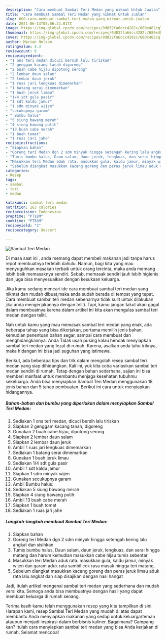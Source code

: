 ```yaml
---
description: "Cara membuat Sambal Teri Medan yang nikmat Untuk Jualan"
title: "Cara membuat Sambal Teri Medan yang nikmat Untuk Jualan"
slug: 600-cara-membuat-sambal-teri-medan-yang-nikmat-untuk-jualan
date: 2021-06-13T05:56:24.017Z
image: https://img-global.cpcdn.com/recipes/0d832fa6dcc4282c/680x482cq70/sambal-teri-medan-foto-resep-utama.jpg
thumbnail: https://img-global.cpcdn.com/recipes/0d832fa6dcc4282c/680x482cq70/sambal-teri-medan-foto-resep-utama.jpg
cover: https://img-global.cpcdn.com/recipes/0d832fa6dcc4282c/680x482cq70/sambal-teri-medan-foto-resep-utama.jpg
author: Marian Nelson
ratingvalue: 4.3
reviewcount: 9
recipeingredient:
- "1 ons teri medan dicuci bersih lalu tiriskan"
- "2 genggam kacang tanah digoreng"
- "2 buah cabe hijau dipotong serong"
- "2 lembar daun salam"
- "2 lembar daun jeruk"
- "1 ruas jari lengkuas dimemarkan"
- "1 batang serai dimemarkan"
- "1 buah jeruk limau"
- "1/4 sdt gula pasir"
- "1 sdt kaldu jamur"
- "1 sdm minyak wijen"
- "secukupnya garam"
- " Bumbu halus"
- "5 siung bawang merah"
- "4 siung bawang putih"
- "13 buah cabe merah"
- "1 buah tomat"
- "1 ruas jari jahe"
recipeinstructions:
- "Siapkan bahan"
- "Goreng teri Medan dgn 2 sdm minyak hingga setengah kering lalu angkat dan sisihkan"
- "Tumis bumbu halus, Daun salam, daun jeruk, lengkuas, dan serai hingga matang dan harum kemudian masukkan cabe hijau tumis sebentar"
- "Masukkan teri Medan aduk rata. masukkan gula, kaldu jamur, minyak wijen dan garam aduk rata sambil cek rasa masak hingga teri matang."
- "Sebelum diangkat masukkan kacang goreng dan peras jeruk limau aduk rata lalu angkat dan siap disajikan dengan nasi hangat"
categories:
- Resep
tags:
- sambal
- teri
- medan

katakunci: sambal teri medan 
nutrition: 163 calories
recipecuisine: Indonesian
preptime: "PT18M"
cooktime: "PT58M"
recipeyield: "2"
recipecategory: Dessert

---
```



![Sambal Teri Medan](https://img-global.cpcdn.com/recipes/0d832fa6dcc4282c/680x482cq70/sambal-teri-medan-foto-resep-utama.jpg)

Di masa  saat ini , anda memang dapat membeli makanan jadi tanpa harus repot membuatnya terlebih dahulu. Namun, bagi kita yang mau menyuguhkan masakan terbaik untuk orang tercinta, maka anda memang lebih baik memasaknya sendiri. Sebab, memasak sendiri jauh lebih higienis dan juga bisa menyesuaikan dengan kesukaan keluarga.

Jika kamu sedang mencari ide cara membuat sambal teri medan yang nikmat dan mudah dibuat,maka anda sudah berada di tempat yang tepat. Cara membuat sambal teri medan  sebenarnya tidak sulit untuk dilakukan jika anda mengerjakannya dengan teliti. Tapi, kamu jangan takut akan gagal dalam membuatnya 
karena dalam artikel ini kita akan mengulas sambal teri medan dengan teliti.  



Nah untuk kamu yang mau memasak sambal teri medan yang enak, ada beberapa tahap yang bisa dikerjakan, pertama memilih jenis bahan, kemudian penentuan bahan segar, sampai cara membuat dan menghidangkannya. Anda Tidak usah pusing kalau hendak menyiapkan sambal teri medan yang lezat di rumah. Karena, asalkan anda  tahu triknya, maka hidangan ini bisa jadi suguhan yang istimewa.

Berikut, ada beberapa tips dan trik dalam mengolah resep sambal teri medan yang siap dihidangkan. Kali ini, yuk kita coba variasikan sambal teri medan sendiri di rumah. Tetap dengan bahan sederhana, sajian ini bisa memberi manfaat untuk membantu menjaga kesehatan tubuhmu sekeluarga. Anda bisa menyiapkan Sambal Teri Medan menggunakan 18 jenis bahan dan 5 tahap pembuatan. Berikut ini cara untuk menyiapkan hidangannya.

<!--inarticleads1-->

##### Bahan-bahan dan bumbu yang diperlukan dalam menyiapkan Sambal Teri Medan:

1. Sediakan 1 ons teri medan, dicuci bersih lalu tiriskan
1. Siapkan 2 genggam kacang tanah, digoreng
1. Gunakan 2 buah cabe hijau, dipotong serong
1. Siapkan 2 lembar daun salam
1. Siapkan 2 lembar daun jeruk
1. Ambil 1 ruas jari lengkuas dimemarkan
1. Sediakan 1 batang serai dimemarkan
1. Gunakan 1 buah jeruk limau
1. Sediakan 1/4 sdt gula pasir
1. Ambil 1 sdt kaldu jamur
1. Siapkan 1 sdm minyak wijen
1. Gunakan secukupnya garam
1. Ambil  Bumbu halus:
1. Sediakan 5 siung bawang merah
1. Siapkan 4 siung bawang putih
1. Ambil 13 buah cabe merah
1. Siapkan 1 buah tomat
1. Sediakan 1 ruas jari jahe




<!--inarticleads2-->

##### Langkah-langkah membuat Sambal Teri Medan:

1. Siapkan bahan
1. Goreng teri Medan dgn 2 sdm minyak hingga setengah kering lalu angkat dan sisihkan
1. Tumis bumbu halus, Daun salam, daun jeruk, lengkuas, dan serai hingga matang dan harum kemudian masukkan cabe hijau tumis sebentar
1. Masukkan teri Medan aduk rata. masukkan gula, kaldu jamur, minyak wijen dan garam aduk rata sambil cek rasa masak hingga teri matang.
1. Sebelum diangkat masukkan kacang goreng dan peras jeruk limau aduk rata lalu angkat dan siap disajikan dengan nasi hangat




Jadi, itulah artikel mengenai  sambal teri medan  yang sederhana dan mudah versi kita. Semoga anda bisa membuatnya dengan hasil yang dapat membuat keluarga di rumah senang. 

Terima kasih kamu telah menggunakan resep yang kita tampilkan di sini. Harapan kami, resep  Sambal Teri Medan yang mudah di atas dapat membantu Anda menyiapkan makanan yang sedap untuk keluarga/teman ataupun menjadi inspirasi dalam berbisnis kuliner. Bagaimana? Gampang kan? Itulah cara menyiapkan sambal teri medan yang bisa Anda kerjakan di rumah. Selamat mencoba!

